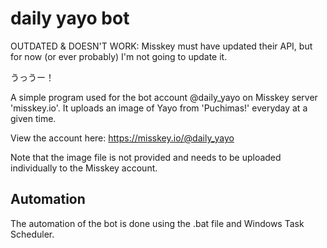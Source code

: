 # daily yayo bot
OUTDATED & DOESN'T WORK: Misskey must have updated their API, but for now (or ever probably) I'm not going to update it.

うっうー！

A simple program used for the bot account @daily_yayo on Misskey server 'misskey.io'. It uploads an image of Yayo from 'Puchimas!' everyday at a given time.

View the account here: https://misskey.io/@daily_yayo

Note that the image file is not provided and needs to be uploaded individually to the Misskey account.

## Automation
The automation of the bot is done using the .bat file and Windows Task Scheduler.
